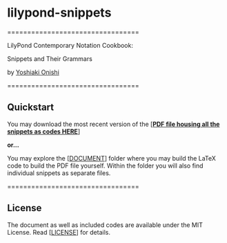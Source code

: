 
# lilypond-snippets
=================================

LilyPond Contemporary Notation Cookbook: 

Snippets and Their Grammars 

by [Yoshiaki Onishi](https://www.yoshionishi.com)

=================================
## Quickstart

You may download the most recent version of the [[**PDF file housing all the snippets as codes HERE**](DOCUMENT/YO_SNIPPETS_COOKBOOK_MASTER.pdf)]


**or...**

You may explore the [[DOCUMENT](DOCUMENT/)] folder where you may build the LaTeX code to build the PDF file yourself. Within the folder you will also find individual snippets as separate files. 

=================================
## License

The document as well as included codes are available under the MIT License. Read [[LICENSE](https://github.com/yoshiakionishi/lilypond-snippets/blob/main/LICENSE)] for details.
